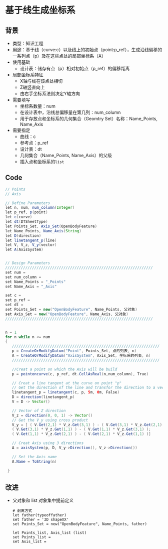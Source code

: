 
# 基于线生成坐标系

## 背景

- 类型：知识工程
- 用途：基于线（curve:c）以及线上的初始点（point:p_ref），生成沿线偏移的一系列点（p）及在这些点处的局部坐标系（A）
- 使用基础
  - 设计表：储存有点（p）相对初始点（p_ref）的偏移距离
- 局部坐标系特征
  - X轴与线在该点处相切
  - Z轴竖直向上
  - 由右手坐标系法则决定Y轴方向
- 需要填写
  - 坐标系数量：num
  - 在设计表中，沿线总偏移量在第几列：num_column
  - 用于存放点和坐标系的几何集合（Geomtry Set）名称：Name_Points, Name_Axis
- 需要指定
  - 曲线：c
  - 参考点：p_ref
  - 设计表：dt
  - 几何集合（Name_Points, Name_Axis）的父级
  - 插入点和坐标系的`list`


## Code

```java
// Points
// Axis

// Define Parameters
let n, num, num_column(Integer)
let p_ref, p(point)
let c(curve)
let dt(DTSheetType)
let Points_Set, Axis_Set(OpenBodyFeature)
let Name_Points, Name_Axis(String)
let D(direction)
let linetangent_p(line)
let V, V_z, V_y(vector)
let A(AxisSystem)


// Design Parameters
//////////////////////////////////////////////////////////////////
set num =
set num_column =
set Name_Points = "_Points"
set Name_Axis = "_Axis"

set c =
set p_ref =
set dt =
set Points_Set = new("OpenBodyFeature", Name_Points, 父对象)
set Axis_Set = new("OpenBodyFeature", Name_Axis, 父对象)
//////////////////////////////////////////////////////////////////


n = 1
for n while n <= num
{
   //////////////////////////////////////////////////////////////////
   p = CreateOrModifyDatum("Point", Points_Set, 点的列表, n)
   A = CreateOrModifyDatum("AxisSystem", Axis_Set, 坐标系的列表, n)
   //////////////////////////////////////////////////////////////////

   //Creat a point on which the Axis will be build
   p = pointoncurve(c, p_ref, dt.CellAsReal(n,num_column), True)

   // Creat a line tangent at the curve on point "p"
   // Get the direction of the line and transfor the direction to a vector
   linetangent_p = linetangent(c, p, 5m, 0m, False)
   D = direction(linetangent_p)
   V = D -> Vector()

   // Vector of Z direction
   V_z = direction(0, 0, 1) -> Vector()
   // Get the V_y using cross product
   V_y = [ ( V.Get(2,1) * V_z.Get(3,1) ) - ( V.Get(3,1) * V_z.Get(2,1) );
   ( V.Get(3,1) * V_z.Get(1,1) ) - ( V.Get(1,1) * V_z.Get(3,1) );
   ( V.Get(1,1) * V_z.Get(2,1) ) - ( V.Get(2,1) * V_z.Get(1,1) )]

   // Creat Axis using 3 directions
   A = axisSystem(p, D, V_y->Direction(), V_z->Direction())

   // Set the Axis name
   A.Name = ToString(n)

 }

```



## 改进
- 父对象和 list 对象集中提前定义
    ```
    # 剥离方式
    let father(typeoffather)
    set father = '3D shapeXX'
    set Points_Set = new("OpenBodyFeature", Name_Points, father)

    let Points_list, Axis_list (list)
    set Points_list =
    set Axis_list =
    ```

